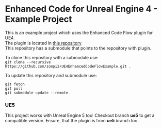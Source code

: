 # Enhanced Code for Unreal Engine 4 - Example Project
This is an example project which uses the Enhanced Code Flow plugin for UE4.  
The plugin is located in [this repository](https://github.com/zompi2/UE4EnhancedCodeFlow)  
This repository has a submodule that points to the repository with plugin.

To clone this repository with a submodule use:  
`git clone --recursive https://github.com/zompi2/UE4EnhancedCodeFlowExample.git .`

To update this repository and submodule use:
```
git fetch
git pull
git submodule update --remote
```

### UE5

This project works with Unreal Engine 5 too! Checkout branch **ue5** to get a compatible version. Ensure, that the plugin is from **ue5** branch too. 
